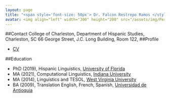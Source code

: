 ```yaml
---
layout: page
title: "<span style='font-size: 50px'> Dr. Falcon Restrepo Ramos </style>"
avatar: <img align="left" width="300" height="200" src="/assets/img/Perfil.jpg">
---
```

##Contact
College of Charleston, Department of Hispanic Studies, Charleston, SC
66 George Street, J.C. Long Building, Room 122,
##Profile
* [CV](https://github.com/falconrr/falconrr.github.io/blob/master/FalconCVProfessor.pdf)

##Education
* PhD (2019), Hispanic Linguistics, [University of Florida](https://spanishandportuguese.ufl.edu/)
* MA (2021), Computational Linguistics, [Indiana University](https://cl.indiana.edu/)
* MA (2014), Linguistics and TESOL, [West Virginia University](https://worldlanguages.wvu.edu/)
* BA (2009), Translation English, French, Spanish, [Universidad de Antioquia](http://www.udea.edu.co/wps/portal/udea/web/inicio/unidades-academicas/idiomas)
